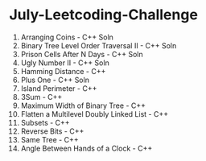 # July-Leetcoding-Challenge

1. Arranging Coins - C++ Soln
2. Binary Tree Level Order Traversal II - C++ Soln
3. Prison Cells After N Days - C++ Soln
4. Ugly Number II - C++ Soln
5. Hamming Distance - C++
6. Plus One - C++ Soln
7. Island Perimeter - C++
8. 3Sum - C++
9. Maximum Width of Binary Tree - C++
10. Flatten a Multilevel Doubly Linked List - C++
11. Subsets - C++
12. Reverse Bits - C++
13. Same Tree - C++
14. Angle Between Hands of a Clock - C++
